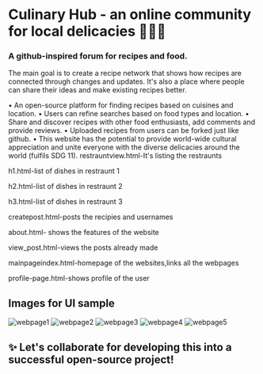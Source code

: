 # Culinary Hub - an online community for local delicacies 👨‍🍳🍳
### A github-inspired forum for recipes and food.

The main goal is to create a recipe network that shows how recipes are connected through changes and updates. It's also a place where people can share their ideas and make existing recipes better. 

• An open-source platform for finding recipes based on cuisines and location.
• Users can refine searches based on food types and location.
• Share and discover recipes with other food enthusiasts, add comments and provide reviews.
• Uploaded recipes from users can be forked just like github.
• This website has the potential to provide world-wide cultural appreciation and unite everyone with the diverse delicacies around the world (fulfils SDG 11).
restrauntview.html-It's listing the restraunts 

h1.html-list of dishes in restraunt 1 

h2.html-list of dishes in restraunt 2

h3.html-list of dishes in restraunt 3

createpost.html-posts the recipies and usernames

about.html- shows the features of the website

view_post.html-views the posts already made 

mainpageindex.html-homepage of the websites,links all the webpages

profile-page.html-shows profile of the user 





## Images for UI sample

![webpage1](https://github.com/SrinijaG2402/cullinaryhub/assets/120951357/ded4ceff-7ba0-4d89-8cc1-e0d1fff0193f)
![webpage2](https://github.com/SrinijaG2402/cullinaryhub/assets/120951357/86edc172-2ac8-4aab-b1dd-039da99aa8c0)
![webpage3](https://github.com/SrinijaG2402/cullinaryhub/assets/120951357/b04e6388-fd67-4ad0-8a14-22e2e76d2f6d)
![webpage4](https://github.com/SrinijaG2402/cullinaryhub/assets/120951357/00c0b541-48d8-4fca-b697-0f3b47ad3b49)
![webpage5](https://github.com/SrinijaG2402/cullinaryhub/assets/120951357/9b3455bc-a0b1-44d6-8173-b9203caeccbc)

## ✨ Let's collaborate for developing this into a successful open-source project!

